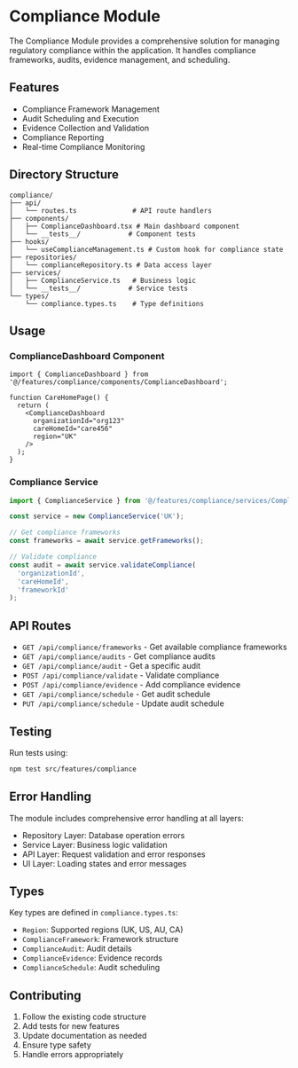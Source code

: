 # Compliance Module

The Compliance Module provides a comprehensive solution for managing regulatory compliance within the application. It handles compliance frameworks, audits, evidence management, and scheduling.

## Features

- Compliance Framework Management
- Audit Scheduling and Execution
- Evidence Collection and Validation
- Compliance Reporting
- Real-time Compliance Monitoring

## Directory Structure

```
compliance/
├── api/
│   └── routes.ts              # API route handlers
├── components/
│   ├── ComplianceDashboard.tsx # Main dashboard component
│   └── __tests__/            # Component tests
├── hooks/
│   └── useComplianceManagement.ts # Custom hook for compliance state
├── repositories/
│   └── complianceRepository.ts # Data access layer
├── services/
│   ├── ComplianceService.ts   # Business logic
│   └── __tests__/            # Service tests
└── types/
    └── compliance.types.ts    # Type definitions
```

## Usage

### ComplianceDashboard Component

```tsx
import { ComplianceDashboard } from '@/features/compliance/components/ComplianceDashboard';

function CareHomePage() {
  return (
    <ComplianceDashboard
      organizationId="org123"
      careHomeId="care456"
      region="UK"
    />
  );
}
```

### Compliance Service

```typescript
import { ComplianceService } from '@/features/compliance/services/ComplianceService';

const service = new ComplianceService('UK');

// Get compliance frameworks
const frameworks = await service.getFrameworks();

// Validate compliance
const audit = await service.validateCompliance(
  'organizationId',
  'careHomeId',
  'frameworkId'
);
```

## API Routes

- `GET /api/compliance/frameworks` - Get available compliance frameworks
- `GET /api/compliance/audits` - Get compliance audits
- `GET /api/compliance/audit` - Get a specific audit
- `POST /api/compliance/validate` - Validate compliance
- `POST /api/compliance/evidence` - Add compliance evidence
- `GET /api/compliance/schedule` - Get audit schedule
- `PUT /api/compliance/schedule` - Update audit schedule

## Testing

Run tests using:

```bash
npm test src/features/compliance
```

## Error Handling

The module includes comprehensive error handling at all layers:

- Repository Layer: Database operation errors
- Service Layer: Business logic validation
- API Layer: Request validation and error responses
- UI Layer: Loading states and error messages

## Types

Key types are defined in `compliance.types.ts`:

- `Region`: Supported regions (UK, US, AU, CA)
- `ComplianceFramework`: Framework structure
- `ComplianceAudit`: Audit details
- `ComplianceEvidence`: Evidence records
- `ComplianceSchedule`: Audit scheduling

## Contributing

1. Follow the existing code structure
2. Add tests for new features
3. Update documentation as needed
4. Ensure type safety
5. Handle errors appropriately
